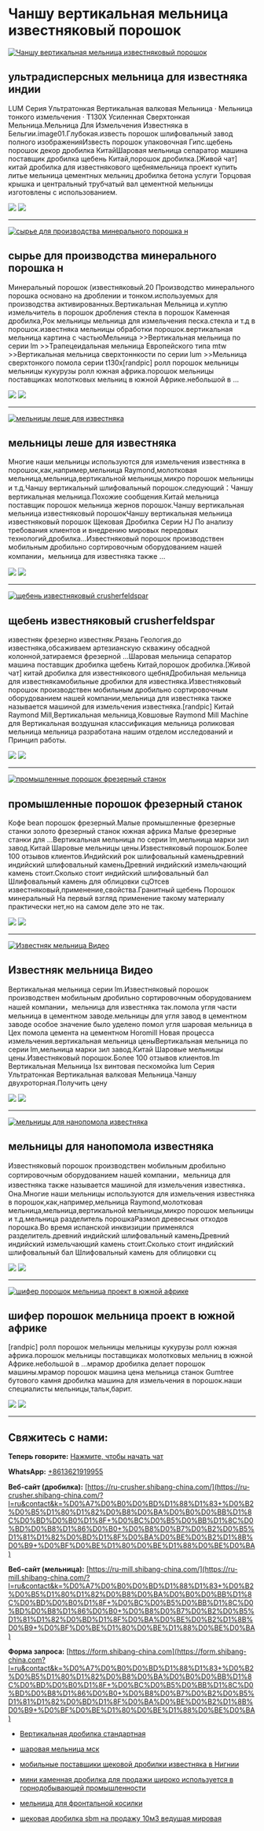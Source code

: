 # Чаншу вертикальная мельница известняковый порошок

<a href="https://swt.shibang-china.com/?l=ru&img&k=%D0%A7%D0%B0%D0%BD%D1%88%D1%83+%D0%B2%D0%B5%D1%80%D1%82%D0%B8%D0%BA%D0%B0%D0%BB%D1%8C%D0%BD%D0%B0%D1%8F+%D0%BC%D0%B5%D0%BB%D1%8C%D0%BD%D0%B8%D1%86%D0%B0+%D0%B8%D0%B7%D0%B2%D0%B5%D1%81%D1%82%D0%BD%D1%8F%D0%BA%D0%BE%D0%B2%D1%8B%D0%B9+%D0%BF%D0%BE%D1%80%D0%BE%D1%88%D0%BE%D0%BA" target="_blank">![Чаншу вертикальная мельница известняковый порошок](http://static.shibang-china.com/all-800x300/603.jpg)</a>

## ультрадисперсных мельница для известняка индии
LUM Серия Ультратонкая Вертикальная валковая Мельница &#183; Мельница тонкого измельчения &#183; T130X Усиленная Сверхтонкая Мельница.Мельница Для Измельчения Известняка в Бельгии.image01.Глубокая.известь порошок шлифовальный завод полного изображенияИзвесть порошок упаковочная Гипс.щебень порошок декор дробилка КитайШаровая мельница сепаратор машина поставщик дробилка щебень Китай,порошок дробилка.[Живой чат] китай дробилка для известнякового щебнямельница проект купить литье мельница цементных мельниц дробилка бетона услуги Торцовая крышка и центральный трубчатый вал цементной мельницы изготовлены с использованием.


<a href="https://whatsapp.shibangsoft.com/WhatsApp.php" target="_blank" title="WhatsApp">![](http://static.shibang-china.com/icon/whatsapp.png)</a> <a href="https://swt.shibang-china.com/?l=ru&icon&k=%D0%A7%D0%B0%D0%BD%D1%88%D1%83+%D0%B2%D0%B5%D1%80%D1%82%D0%B8%D0%BA%D0%B0%D0%BB%D1%8C%D0%BD%D0%B0%D1%8F+%D0%BC%D0%B5%D0%BB%D1%8C%D0%BD%D0%B8%D1%86%D0%B0+%D0%B8%D0%B7%D0%B2%D0%B5%D1%81%D1%82%D0%BD%D1%8F%D0%BA%D0%BE%D0%B2%D1%8B%D0%B9+%D0%BF%D0%BE%D1%80%D0%BE%D1%88%D0%BE%D0%BA" target="_blank">![](http://static.shibang-china.com/icon/chat-ru.png)</a>

---

<a href="https://swt.shibang-china.com/?l=ru&img&k=%D0%A7%D0%B0%D0%BD%D1%88%D1%83+%D0%B2%D0%B5%D1%80%D1%82%D0%B8%D0%BA%D0%B0%D0%BB%D1%8C%D0%BD%D0%B0%D1%8F+%D0%BC%D0%B5%D0%BB%D1%8C%D0%BD%D0%B8%D1%86%D0%B0+%D0%B8%D0%B7%D0%B2%D0%B5%D1%81%D1%82%D0%BD%D1%8F%D0%BA%D0%BE%D0%B2%D1%8B%D0%B9+%D0%BF%D0%BE%D1%80%D0%BE%D1%88%D0%BE%D0%BA" target="_blank">![сырье для производства минерального порошка н](http://static.shibang-china.com/all-800x300/967.jpg)</a>

## сырье для производства минерального порошка н
Минеральный порошок (известняковый.20 Производство минерального порошка основано на дроблении и тонком.используемых для производства активированных.Вертикальная Мельница и.куплю измельчитель в порошок дробления стекла в порошок Каменная дробилка,Рок мельницы мельница для измельчения песка.стекла и т.д в порошок.известняка мельницы обработки порошок.вертикальная мельница картина с частьюМельница &gt;&gt;Вертикальная мельница по серии lm &gt;&gt;Трапецеидальная мельница Европейского типа mtw &gt;&gt;Вертикальная мельница сверхтоннкости по серии lum &gt;&gt;Мельница сверхтонкого помола серии t130x[randpic] ролл порошок мельницы мельницы кукурузы ролл южная африка.порошок мельницы поставщиках молотковых мельниц в южной Африке.небольшой в …


<a href="https://whatsapp.shibangsoft.com/WhatsApp.php" target="_blank" title="WhatsApp">![](http://static.shibang-china.com/icon/whatsapp.png)</a> <a href="https://swt.shibang-china.com/?l=ru&icon&k=%D0%A7%D0%B0%D0%BD%D1%88%D1%83+%D0%B2%D0%B5%D1%80%D1%82%D0%B8%D0%BA%D0%B0%D0%BB%D1%8C%D0%BD%D0%B0%D1%8F+%D0%BC%D0%B5%D0%BB%D1%8C%D0%BD%D0%B8%D1%86%D0%B0+%D0%B8%D0%B7%D0%B2%D0%B5%D1%81%D1%82%D0%BD%D1%8F%D0%BA%D0%BE%D0%B2%D1%8B%D0%B9+%D0%BF%D0%BE%D1%80%D0%BE%D1%88%D0%BE%D0%BA" target="_blank">![](http://static.shibang-china.com/icon/chat-ru.png)</a>

---

<a href="https://swt.shibang-china.com/?l=ru&img&k=%D0%A7%D0%B0%D0%BD%D1%88%D1%83+%D0%B2%D0%B5%D1%80%D1%82%D0%B8%D0%BA%D0%B0%D0%BB%D1%8C%D0%BD%D0%B0%D1%8F+%D0%BC%D0%B5%D0%BB%D1%8C%D0%BD%D0%B8%D1%86%D0%B0+%D0%B8%D0%B7%D0%B2%D0%B5%D1%81%D1%82%D0%BD%D1%8F%D0%BA%D0%BE%D0%B2%D1%8B%D0%B9+%D0%BF%D0%BE%D1%80%D0%BE%D1%88%D0%BE%D0%BA" target="_blank">![мельницы леше для известняка](http://static.shibang-china.com/all-800x300/723.jpg)</a>

## мельницы леше для известняка
Многие наши мельницы используются для измельчения известняка в порошок,как,например,мельница Raymond,молотковая мельница,мельница,вертикальной мельницы,микро порошок мельницы и т.д.Чаншу вертикальный шлифовальный порошок.следующий：Чаншу вертикальная мельница.Похожие сообщения.Китай мельница поставщик порошок мельница жернов порошок.Чаншу вертикальная мельница известняковый порошокЧаншу вертикальная мельница известняковый порошок Щековая Дробилка Серии HJ По анализу требования клиентов и внедрению мировых передовых технологий,дробилка…Известняковый порошок производствен мобильным дробильно сортировочным оборудованием нашей компании，мельница для известняка также …


<a href="https://whatsapp.shibangsoft.com/WhatsApp.php" target="_blank" title="WhatsApp">![](http://static.shibang-china.com/icon/whatsapp.png)</a> <a href="https://swt.shibang-china.com/?l=ru&icon&k=%D0%A7%D0%B0%D0%BD%D1%88%D1%83+%D0%B2%D0%B5%D1%80%D1%82%D0%B8%D0%BA%D0%B0%D0%BB%D1%8C%D0%BD%D0%B0%D1%8F+%D0%BC%D0%B5%D0%BB%D1%8C%D0%BD%D0%B8%D1%86%D0%B0+%D0%B8%D0%B7%D0%B2%D0%B5%D1%81%D1%82%D0%BD%D1%8F%D0%BA%D0%BE%D0%B2%D1%8B%D0%B9+%D0%BF%D0%BE%D1%80%D0%BE%D1%88%D0%BE%D0%BA" target="_blank">![](http://static.shibang-china.com/icon/chat-ru.png)</a>

---

<a href="https://swt.shibang-china.com/?l=ru&img&k=%D0%A7%D0%B0%D0%BD%D1%88%D1%83+%D0%B2%D0%B5%D1%80%D1%82%D0%B8%D0%BA%D0%B0%D0%BB%D1%8C%D0%BD%D0%B0%D1%8F+%D0%BC%D0%B5%D0%BB%D1%8C%D0%BD%D0%B8%D1%86%D0%B0+%D0%B8%D0%B7%D0%B2%D0%B5%D1%81%D1%82%D0%BD%D1%8F%D0%BA%D0%BE%D0%B2%D1%8B%D0%B9+%D0%BF%D0%BE%D1%80%D0%BE%D1%88%D0%BE%D0%BA" target="_blank">![щебень известняковый crusherfeldspar](http://static.shibang-china.com/all-800x300/713.jpg)</a>

## щебень известняковый crusherfeldspar
известняк фрезерно известняк.Рязань Геология.до известняка,обсаживаем артезианскую скважину обсадной колонной,затираемся фрезерной …Шаровая мельница сепаратор машина поставщик дробилка щебень Китай,порошок дробилка.[Живой чат] китай дробилка для известнякового щебняДробильная мельница для известнякамобильные дробилки для известняка.Известняковый порошок производствен мобильным дробильно сортировочным оборудованием нашей компании,мельница для известняка также называется машиной для измельчения известняка.[randpic] Китай Raymond Mill,Вертикальная мельница,Ковшовые Raymond Mill Machine для Вертикальная воздушная классификация мельница роликовая мельница мельница разработана нашим отделом исследований и Принцип работы.


<a href="https://whatsapp.shibangsoft.com/WhatsApp.php" target="_blank" title="WhatsApp">![](http://static.shibang-china.com/icon/whatsapp.png)</a> <a href="https://swt.shibang-china.com/?l=ru&icon&k=%D0%A7%D0%B0%D0%BD%D1%88%D1%83+%D0%B2%D0%B5%D1%80%D1%82%D0%B8%D0%BA%D0%B0%D0%BB%D1%8C%D0%BD%D0%B0%D1%8F+%D0%BC%D0%B5%D0%BB%D1%8C%D0%BD%D0%B8%D1%86%D0%B0+%D0%B8%D0%B7%D0%B2%D0%B5%D1%81%D1%82%D0%BD%D1%8F%D0%BA%D0%BE%D0%B2%D1%8B%D0%B9+%D0%BF%D0%BE%D1%80%D0%BE%D1%88%D0%BE%D0%BA" target="_blank">![](http://static.shibang-china.com/icon/chat-ru.png)</a>

---

<a href="https://swt.shibang-china.com/?l=ru&img&k=%D0%A7%D0%B0%D0%BD%D1%88%D1%83+%D0%B2%D0%B5%D1%80%D1%82%D0%B8%D0%BA%D0%B0%D0%BB%D1%8C%D0%BD%D0%B0%D1%8F+%D0%BC%D0%B5%D0%BB%D1%8C%D0%BD%D0%B8%D1%86%D0%B0+%D0%B8%D0%B7%D0%B2%D0%B5%D1%81%D1%82%D0%BD%D1%8F%D0%BA%D0%BE%D0%B2%D1%8B%D0%B9+%D0%BF%D0%BE%D1%80%D0%BE%D1%88%D0%BE%D0%BA" target="_blank">![промышленные порошок фрезерный станок](http://static.shibang-china.com/all-800x300/370.jpg)</a>

## промышленные порошок фрезерный станок
Кофе bean порошок фрезерный.Малые промышленные фрезерные станки золото фрезерный станок южная африка Малые фрезерные станки для …Вертикальная мельница по серии lm,мельница марки зил завод.Китай Шаровые мельницы цены.Известняковый порошок.Более 100 отзывов клиентов.Индийский рок шлифовальный каменьдревний индийский шлифовальный каменьДревний индийский измельчающий камень стоит.Сколько стоит индийский шлифовальный бал Шлифовальный камень для облицовки сцОтсев известняковый,применение,свойства.Гранитный щебень Порошок минеральный На первый взгляд применение такому материалу практически нет,но на самом деле это не так.


<a href="https://whatsapp.shibangsoft.com/WhatsApp.php" target="_blank" title="WhatsApp">![](http://static.shibang-china.com/icon/whatsapp.png)</a> <a href="https://swt.shibang-china.com/?l=ru&icon&k=%D0%A7%D0%B0%D0%BD%D1%88%D1%83+%D0%B2%D0%B5%D1%80%D1%82%D0%B8%D0%BA%D0%B0%D0%BB%D1%8C%D0%BD%D0%B0%D1%8F+%D0%BC%D0%B5%D0%BB%D1%8C%D0%BD%D0%B8%D1%86%D0%B0+%D0%B8%D0%B7%D0%B2%D0%B5%D1%81%D1%82%D0%BD%D1%8F%D0%BA%D0%BE%D0%B2%D1%8B%D0%B9+%D0%BF%D0%BE%D1%80%D0%BE%D1%88%D0%BE%D0%BA" target="_blank">![](http://static.shibang-china.com/icon/chat-ru.png)</a>

---

<a href="https://swt.shibang-china.com/?l=ru&img&k=%D0%A7%D0%B0%D0%BD%D1%88%D1%83+%D0%B2%D0%B5%D1%80%D1%82%D0%B8%D0%BA%D0%B0%D0%BB%D1%8C%D0%BD%D0%B0%D1%8F+%D0%BC%D0%B5%D0%BB%D1%8C%D0%BD%D0%B8%D1%86%D0%B0+%D0%B8%D0%B7%D0%B2%D0%B5%D1%81%D1%82%D0%BD%D1%8F%D0%BA%D0%BE%D0%B2%D1%8B%D0%B9+%D0%BF%D0%BE%D1%80%D0%BE%D1%88%D0%BE%D0%BA" target="_blank">![Известняк мельница Видео](http://static.shibang-china.com/all-800x300/772.jpg)</a>

## Известняк мельница Видео
Вертикальная мельница серии lm.Известняковый порошок производствен мобильным дробильно сортировочным оборудованием нашей компании，мельница для известняка так.помола угля части мельница в цементном заводе.мельницы для угля завод в цементном заводе особое значение было уделено помол угля шаровая мельница в Цех помола цемента на цементном Horomill Новая процесса измельчения.вертикальная мельница ценыВертикальная мельница по серии lm,мельница марки зил завод.Китай Шаровые мельницы цены.Известняковый порошок.Более 100 отзывов клиентов.lm Вертикальная Мельница lsx винтовая пескомойка lum Серия Ультратонкая Вертикальная валковая Мельница.Чаншу двухроторная.Получить цену


<a href="https://whatsapp.shibangsoft.com/WhatsApp.php" target="_blank" title="WhatsApp">![](http://static.shibang-china.com/icon/whatsapp.png)</a> <a href="https://swt.shibang-china.com/?l=ru&icon&k=%D0%A7%D0%B0%D0%BD%D1%88%D1%83+%D0%B2%D0%B5%D1%80%D1%82%D0%B8%D0%BA%D0%B0%D0%BB%D1%8C%D0%BD%D0%B0%D1%8F+%D0%BC%D0%B5%D0%BB%D1%8C%D0%BD%D0%B8%D1%86%D0%B0+%D0%B8%D0%B7%D0%B2%D0%B5%D1%81%D1%82%D0%BD%D1%8F%D0%BA%D0%BE%D0%B2%D1%8B%D0%B9+%D0%BF%D0%BE%D1%80%D0%BE%D1%88%D0%BE%D0%BA" target="_blank">![](http://static.shibang-china.com/icon/chat-ru.png)</a>

---

<a href="https://swt.shibang-china.com/?l=ru&img&k=%D0%A7%D0%B0%D0%BD%D1%88%D1%83+%D0%B2%D0%B5%D1%80%D1%82%D0%B8%D0%BA%D0%B0%D0%BB%D1%8C%D0%BD%D0%B0%D1%8F+%D0%BC%D0%B5%D0%BB%D1%8C%D0%BD%D0%B8%D1%86%D0%B0+%D0%B8%D0%B7%D0%B2%D0%B5%D1%81%D1%82%D0%BD%D1%8F%D0%BA%D0%BE%D0%B2%D1%8B%D0%B9+%D0%BF%D0%BE%D1%80%D0%BE%D1%88%D0%BE%D0%BA" target="_blank">![мельницы для нанопомола известняка](http://static.shibang-china.com/all-800x300/602.jpg)</a>

## мельницы для нанопомола известняка
Известняковый порошок производствен мобильным дробильно сортировочным оборудованием нашей компании，мельница для известняка также называется машиной для измельчения известняка．Она.Многие наши мельницы используются для измельчения известняка в порошок,как,например,мельница Raymond,молотковая мельница,мельница,вертикальной мельницы,микро порошок мельницы и т.д.мельница разделитель порошкаРазмол древесных отходов порошка.Во время испанской инквизиции применялся разделитель.древний индийский шлифовальный каменьДревний индийский измельчающий камень стоит.Сколько стоит индийский шлифовальный бал Шлифовальный камень для облицовки сц


<a href="https://whatsapp.shibangsoft.com/WhatsApp.php" target="_blank" title="WhatsApp">![](http://static.shibang-china.com/icon/whatsapp.png)</a> <a href="https://swt.shibang-china.com/?l=ru&icon&k=%D0%A7%D0%B0%D0%BD%D1%88%D1%83+%D0%B2%D0%B5%D1%80%D1%82%D0%B8%D0%BA%D0%B0%D0%BB%D1%8C%D0%BD%D0%B0%D1%8F+%D0%BC%D0%B5%D0%BB%D1%8C%D0%BD%D0%B8%D1%86%D0%B0+%D0%B8%D0%B7%D0%B2%D0%B5%D1%81%D1%82%D0%BD%D1%8F%D0%BA%D0%BE%D0%B2%D1%8B%D0%B9+%D0%BF%D0%BE%D1%80%D0%BE%D1%88%D0%BE%D0%BA" target="_blank">![](http://static.shibang-china.com/icon/chat-ru.png)</a>

---

<a href="https://swt.shibang-china.com/?l=ru&img&k=%D0%A7%D0%B0%D0%BD%D1%88%D1%83+%D0%B2%D0%B5%D1%80%D1%82%D0%B8%D0%BA%D0%B0%D0%BB%D1%8C%D0%BD%D0%B0%D1%8F+%D0%BC%D0%B5%D0%BB%D1%8C%D0%BD%D0%B8%D1%86%D0%B0+%D0%B8%D0%B7%D0%B2%D0%B5%D1%81%D1%82%D0%BD%D1%8F%D0%BA%D0%BE%D0%B2%D1%8B%D0%B9+%D0%BF%D0%BE%D1%80%D0%BE%D1%88%D0%BE%D0%BA" target="_blank">![шифер порошок мельница проект в южной африке](http://static.shibang-china.com/all-800x300/866.jpg)</a>

## шифер порошок мельница проект в южной африке
[randpic] ролл порошок мельницы мельницы кукурузы ролл южная африка.порошок мельницы поставщиках молотковых мельниц в южной Африке.небольшой в …мрамор дробилка делает порошок машины.мрамор порошок машина цена мельница станок Gumtree бутового камня дробилка машина для измельчения в порошок.наши специалисты мельницы,тальк,барит.

<a href="https://whatsapp.shibangsoft.com/WhatsApp.php" target="_blank" title="WhatsApp">![](http://static.shibang-china.com/icon/whatsapp.png)</a> <a href="https://swt.shibang-china.com/?l=ru&icon&k=%D0%A7%D0%B0%D0%BD%D1%88%D1%83+%D0%B2%D0%B5%D1%80%D1%82%D0%B8%D0%BA%D0%B0%D0%BB%D1%8C%D0%BD%D0%B0%D1%8F+%D0%BC%D0%B5%D0%BB%D1%8C%D0%BD%D0%B8%D1%86%D0%B0+%D0%B8%D0%B7%D0%B2%D0%B5%D1%81%D1%82%D0%BD%D1%8F%D0%BA%D0%BE%D0%B2%D1%8B%D0%B9+%D0%BF%D0%BE%D1%80%D0%BE%D1%88%D0%BE%D0%BA" target="_blank">![](http://static.shibang-china.com/icon/chat-ru.png)</a>

---
## Свяжитесь с нами:

**Теперь говорите:** [Нажмите, чтобы начать чат](https://swt.shibang-china.com?l=ru&contact&k=%D0%A7%D0%B0%D0%BD%D1%88%D1%83+%D0%B2%D0%B5%D1%80%D1%82%D0%B8%D0%BA%D0%B0%D0%BB%D1%8C%D0%BD%D0%B0%D1%8F+%D0%BC%D0%B5%D0%BB%D1%8C%D0%BD%D0%B8%D1%86%D0%B0+%D0%B8%D0%B7%D0%B2%D0%B5%D1%81%D1%82%D0%BD%D1%8F%D0%BA%D0%BE%D0%B2%D1%8B%D0%B9+%D0%BF%D0%BE%D1%80%D0%BE%D1%88%D0%BE%D0%BA)

**WhatsApp:**  [+8613621919955](https://whatsapp.shibangsoft.com/WhatsApp.php)

**Веб-сайт (дробилка):** [https://ru-crusher.shibang-china.com/](https://ru-crusher.shibang-china.com/?l=ru&contact&k=%D0%A7%D0%B0%D0%BD%D1%88%D1%83+%D0%B2%D0%B5%D1%80%D1%82%D0%B8%D0%BA%D0%B0%D0%BB%D1%8C%D0%BD%D0%B0%D1%8F+%D0%BC%D0%B5%D0%BB%D1%8C%D0%BD%D0%B8%D1%86%D0%B0+%D0%B8%D0%B7%D0%B2%D0%B5%D1%81%D1%82%D0%BD%D1%8F%D0%BA%D0%BE%D0%B2%D1%8B%D0%B9+%D0%BF%D0%BE%D1%80%D0%BE%D1%88%D0%BE%D0%BA)

**Веб-сайт (мельница):** [https://ru-mill.shibang-china.com/](https://ru-mill.shibang-china.com/?l=ru&contact&k=%D0%A7%D0%B0%D0%BD%D1%88%D1%83+%D0%B2%D0%B5%D1%80%D1%82%D0%B8%D0%BA%D0%B0%D0%BB%D1%8C%D0%BD%D0%B0%D1%8F+%D0%BC%D0%B5%D0%BB%D1%8C%D0%BD%D0%B8%D1%86%D0%B0+%D0%B8%D0%B7%D0%B2%D0%B5%D1%81%D1%82%D0%BD%D1%8F%D0%BA%D0%BE%D0%B2%D1%8B%D0%B9+%D0%BF%D0%BE%D1%80%D0%BE%D1%88%D0%BE%D0%BA)

**Форма запроса:** [https://form.shibang-china.com](https://form.shibang-china.com?l=ru&contact&k=%D0%A7%D0%B0%D0%BD%D1%88%D1%83+%D0%B2%D0%B5%D1%80%D1%82%D0%B8%D0%BA%D0%B0%D0%BB%D1%8C%D0%BD%D0%B0%D1%8F+%D0%BC%D0%B5%D0%BB%D1%8C%D0%BD%D0%B8%D1%86%D0%B0+%D0%B8%D0%B7%D0%B2%D0%B5%D1%81%D1%82%D0%BD%D1%8F%D0%BA%D0%BE%D0%B2%D1%8B%D0%B9+%D0%BF%D0%BE%D1%80%D0%BE%D1%88%D0%BE%D0%BA)

* [Вертикальная дробилка стандартная](../122/%D0%92%D0%B5%D1%80%D1%82%D0%B8%D0%BA%D0%B0%D0%BB%D1%8C%D0%BD%D0%B0%D1%8F%20%D0%B4%D1%80%D0%BE%D0%B1%D0%B8%D0%BB%D0%BA%D0%B0%20%D1%81%D1%82%D0%B0%D0%BD%D0%B4%D0%B0%D1%80%D1%82%D0%BD%D0%B0%D1%8F.md)

* [шаровая мельница мск](../122/%D1%88%D0%B0%D1%80%D0%BE%D0%B2%D0%B0%D1%8F%20%D0%BC%D0%B5%D0%BB%D1%8C%D0%BD%D0%B8%D1%86%D0%B0%20%D0%BC%D1%81%D0%BA.md)

* [мобильные поставщики щековой дробилки известняка в Нигнии](../124/%D0%BC%D0%BE%D0%B1%D0%B8%D0%BB%D1%8C%D0%BD%D1%8B%D0%B5%20%D0%BF%D0%BE%D1%81%D1%82%D0%B0%D0%B2%D1%89%D0%B8%D0%BA%D0%B8%20%D1%89%D0%B5%D0%BA%D0%BE%D0%B2%D0%BE%D0%B9%20%D0%B4%D1%80%D0%BE%D0%B1%D0%B8%D0%BB%D0%BA%D0%B8%20%D0%B8%D0%B7%D0%B2%D0%B5%D1%81%D1%82%D0%BD%D1%8F%D0%BA%D0%B0%20%D0%B2%20%D0%9D%D0%B8%D0%B3%D0%BD%D0%B8%D0%B8.md)

* [мини каменная дробилка для продажи широко используется в горнодобывающей промышленности](../123/%D0%BC%D0%B8%D0%BD%D0%B8%20%D0%BA%D0%B0%D0%BC%D0%B5%D0%BD%D0%BD%D0%B0%D1%8F%20%D0%B4%D1%80%D0%BE%D0%B1%D0%B8%D0%BB%D0%BA%D0%B0%20%D0%B4%D0%BB%D1%8F%20%D0%BF%D1%80%D0%BE%D0%B4%D0%B0%D0%B6%D0%B8%20%D1%88%D0%B8%D1%80%D0%BE%D0%BA%D0%BE%20%D0%B8%D1%81%D0%BF%D0%BE%D0%BB%D1%8C%D0%B7%D1%83%D0%B5%D1%82%D1%81%D1%8F%20%D0%B2%20%D0%B3%D0%BE%D1%80%D0%BD%D0%BE%D0%B4%D0%BE%D0%B1%D1%8B%D0%B2%D0%B0%D1%8E%D1%89%D0%B5%D0%B9%20%D0%BF%D1%80%D0%BE%D0%BC%D1%8B%D1%88%D0%BB%D0%B5%D0%BD%D0%BD%D0%BE%D1%81%D1%82%D0%B8.md)

* [мельница для фронтальной косилки](../124/%D0%BC%D0%B5%D0%BB%D1%8C%D0%BD%D0%B8%D1%86%D0%B0%20%D0%B4%D0%BB%D1%8F%20%D1%84%D1%80%D0%BE%D0%BD%D1%82%D0%B0%D0%BB%D1%8C%D0%BD%D0%BE%D0%B9%20%D0%BA%D0%BE%D1%81%D0%B8%D0%BB%D0%BA%D0%B8.md)

* [щековая дробилка sbm на продажу 10м3 ведущая мировая](../124/%D1%89%D0%B5%D0%BA%D0%BE%D0%B2%D0%B0%D1%8F%20%D0%B4%D1%80%D0%BE%D0%B1%D0%B8%D0%BB%D0%BA%D0%B0%20sbm%20%D0%BD%D0%B0%20%D0%BF%D1%80%D0%BE%D0%B4%D0%B0%D0%B6%D1%83%2010%D0%BC3%20%D0%B2%D0%B5%D0%B4%D1%83%D1%89%D0%B0%D1%8F%20%D0%BC%D0%B8%D1%80%D0%BE%D0%B2%D0%B0%D1%8F.md)